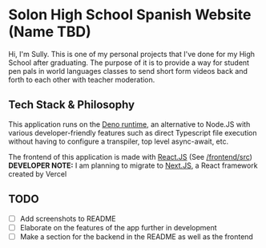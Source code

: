 # Solon High School Spanish Website (Name TBD)

Hi, I'm Sully. This is one of my personal projects that I've done for my
High School after graduating. The purpose of it is to provide a way for
student pen pals in world languages classes to send short form videos back
and forth to each other with teacher moderation.

## Tech Stack & Philosophy
This application runs on the [Deno runtime](https://deno.com/), an alternative to
Node.JS with various developer-friendly features such as direct Typescript file execution without having to configure a transpiler, top level async-await, etc.

The frontend of this application is made with [React.JS](https://react.dev/)
(See [/frontend/src](./frontend/src/))
**DEVELOPER NOTE:** I am planning to migrate to [Next.JS](https://nextjs.org/), a React framework created by Vercel

## TODO
- [ ] Add screenshots to README
- [ ] Elaborate on the features of the app further in development
- [ ] Make a section for the backend in the README as well as the frontend